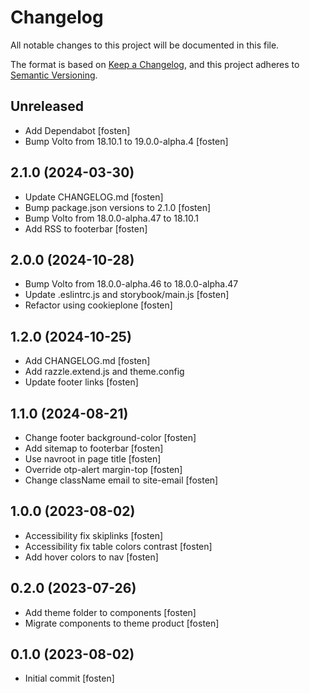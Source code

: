 # Changelog

All notable changes to this project will be documented in this file.

The format is based on [Keep a Changelog](https://keepachangelog.com/en/1.0.0/),
and this project adheres to [Semantic Versioning](https://semver.org/spec/v2.0.0.html).

<!-- You should *NOT* be adding new change log entries to this file.
     You should create a file in the news directory instead.
     For helpful instructions, please see:
     https://6.docs.plone.org/volto/developer-guidelines/contributing.html#create-a-pull-request
-->

<!-- towncrier release notes start -->

## Unreleased

- Add Dependabot [fosten]
- Bump Volto from 18.10.1 to 19.0.0-alpha.4 [fosten]

## 2.1.0 (2024-03-30)

- Update CHANGELOG.md [fosten]
- Bump package.json versions to 2.1.0 [fosten]
- Bump Volto from 18.0.0-alpha.47 to 18.10.1
- Add RSS to footerbar [fosten]

## 2.0.0 (2024-10-28)

- Bump Volto from 18.0.0-alpha.46 to 18.0.0-alpha.47
- Update .eslintrc.js and storybook/main.js [fosten]
- Refactor using cookieplone [fosten]

## 1.2.0 (2024-10-25)

- Add CHANGELOG.md [fosten]
- Add razzle.extend.js and theme.config
- Update footer links [fosten]

## 1.1.0 (2024-08-21)

- Change footer background-color [fosten]
- Add sitemap to footerbar [fosten]
- Use navroot in page title [fosten]
- Override otp-alert margin-top [fosten]
- Change className email to site-email [fosten]

## 1.0.0 (2023-08-02)

- Accessibility fix skiplinks [fosten]
- Accessibility fix table colors contrast [fosten]
- Add hover colors to nav [fosten]

## 0.2.0 (2023-07-26)

- Add theme folder to components [fosten]
- Migrate components to theme product [fosten]

## 0.1.0 (2023-08-02)

- Initial commit [fosten]
